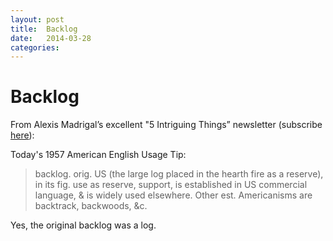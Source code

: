 ```yaml
---
layout: post
title:  Backlog 
date:   2014-03-28 
categories:   
---
```


# Backlog


From Alexis Madrigal’s excellent "5 Intriguing Things” newsletter (subscribe [here](http://d1ej5r2t2cu524.cloudfront.net/intriguingthings/5-intriguing-things-101/960729-tinyletter.com/intriguingthings?c=9c660312-bd46-4888-a423-8631a62a4498 "Subscribe to 5 Intriguing Things")):

Today's 1957 American English Usage Tip:

> backlog. orig. US (the large log placed in the hearth fire as a reserve), in its fig. use as reserve, support, is established in US commercial language, & is widely used elsewhere. Other est. Americanisms are backtrack, backwoods, &c.

Yes, the original backlog was a log.

